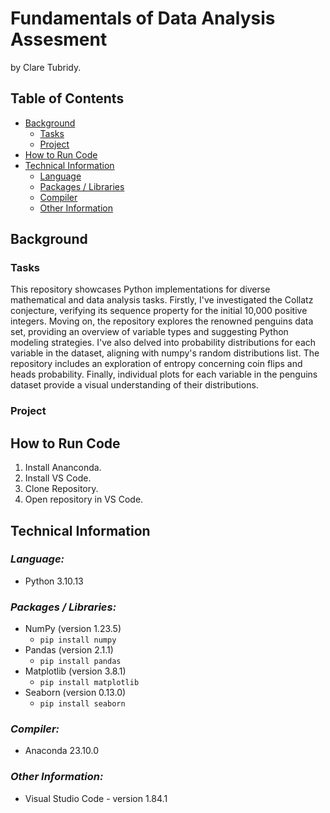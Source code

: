 # Fundamentals of Data Analysis Assesment 
by Clare Tubridy.

## Table of Contents
* [Background](#background)
    * [Tasks](#tasks)
    * [Project](#project)
* [How to Run Code](#how-to-run-code)
* [Technical Information](#technical-information)
    * [Language](#language)
    * [Packages / Libraries](#packages-/-libraries)
    * [Compiler](#compiler)
    * [Other Information](#other-information)

## **Background**
### Tasks
This repository showcases Python implementations for diverse mathematical and data analysis tasks. Firstly, I've investigated the Collatz conjecture, verifying its sequence property for the initial 10,000 positive integers. Moving on, the repository explores the renowned penguins data set, providing an overview of variable types and suggesting Python modeling strategies. I've also delved into probability distributions for each variable in the dataset, aligning with numpy's random distributions list. The repository includes an exploration of entropy concerning coin flips and heads probability. Finally, individual plots for each variable in the penguins dataset provide a visual understanding of their distributions. 

### Project


## How to Run Code
1. Install Ananconda.
2. Install VS Code.
3. Clone Repository.
4. Open repository in VS Code.

## **Technical Information**
### ***Language:***
- Python 3.10.13

### ***Packages / Libraries:***
- NumPy (version 1.23.5)
    - <code>pip install numpy</code>
- Pandas (version 2.1.1)
    - <code>pip install pandas</code>
- Matplotlib (version 3.8.1)
    - <code>pip install matplotlib</code>
- Seaborn (version 0.13.0)
    - <code>pip install seaborn</code>

### ***Compiler:***
- Anaconda 23.10.0

### ***Other Information:***
  * Visual Studio Code - version 1.84.1

